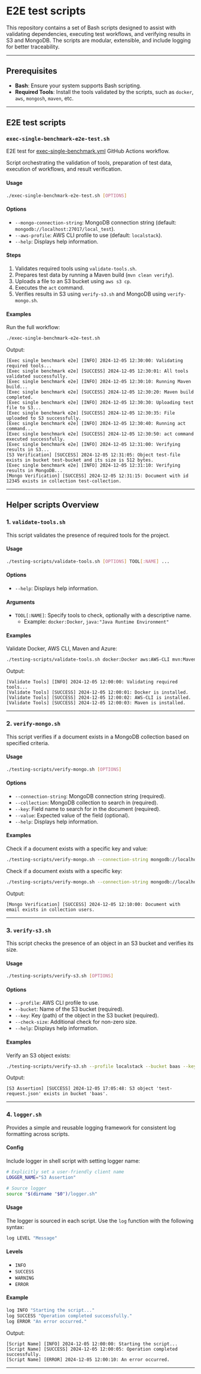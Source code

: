 # **E2E test scripts**

This repository contains a set of Bash scripts designed to assist with validating dependencies, executing test workflows, and verifying results in S3 and MongoDB. The scripts are modular, extensible, and include logging for better traceability.

---

## **Prerequisites**
- **Bash**: Ensure your system supports Bash scripting.
- **Required Tools**: Install the tools validated by the scripts, such as `docker`, `aws`, `mongosh`, `maven`, etc.

---

## **E2E test scripts** 
### **`exec-single-benchmark-e2e-test.sh`**
E2E test for [exec-single-benchmark.yml](..%2Fworkflows%2Fexec-single-benchmark.yml) GitHub Actions workflow.

Script orchestrating the validation of tools, preparation of test data, execution of workflows, and result verification.

#### **Usage**
```bash
./exec-single-benchmark-e2e-test.sh [OPTIONS]
```

#### **Options**
- `--mongo-connection-string`: MongoDB connection string (default: `mongodb://localhost:27017/local_test`).
- `--aws-profile`: AWS CLI profile to use (default: `localstack`).
- `--help`: Displays help information.

#### **Steps**
1. Validates required tools using `validate-tools.sh`.
2. Prepares test data by running a Maven build (`mvn clean verify`).
3. Uploads a file to an S3 bucket using `aws s3 cp`.
4. Executes the `act` command.
5. Verifies results in S3 using `verify-s3.sh` and MongoDB using `verify-mongo.sh`.

#### **Examples**

Run the full workflow:
```bash
./exec-single-benchmark-e2e-test.sh 
```

Output:
```plaintext
[Exec single benchmark e2e] [INFO] 2024-12-05 12:30:00: Validating required tools...
[Exec single benchmark e2e] [SUCCESS] 2024-12-05 12:30:01: All tools validated successfully.
[Exec single benchmark e2e] [INFO] 2024-12-05 12:30:10: Running Maven build...
[Exec single benchmark e2e] [SUCCESS] 2024-12-05 12:30:20: Maven build completed.
[Exec single benchmark e2e] [INFO] 2024-12-05 12:30:30: Uploading test file to S3...
[Exec single benchmark e2e] [SUCCESS] 2024-12-05 12:30:35: File uploaded to S3 successfully.
[Exec single benchmark e2e] [INFO] 2024-12-05 12:30:40: Running act command...
[Exec single benchmark e2e] [SUCCESS] 2024-12-05 12:30:50: act command executed successfully.
[Exec single benchmark e2e] [INFO] 2024-12-05 12:31:00: Verifying results in S3...
[S3 Verification] [SUCCESS] 2024-12-05 12:31:05: Object test-file exists in bucket test-bucket and its size is 512 bytes.
[Exec single benchmark e2e] [INFO] 2024-12-05 12:31:10: Verifying results in MongoDB...
[Mongo Verification] [SUCCESS] 2024-12-05 12:31:15: Document with id 12345 exists in collection test-collection.
```

---

## **Helper scripts Overview**

### **1. `validate-tools.sh`**
This script validates the presence of required tools for the project.

#### **Usage**
```bash
./testing-scripts/validate-tools.sh [OPTIONS] TOOL[:NAME] ...
```

#### **Options**
- `--help`: Displays help information.

#### **Arguments**
- `TOOL[:NAME]`: Specify tools to check, optionally with a descriptive name.
    - Example: `docker:Docker`, `java:"Java Runtime Environment"`

#### **Examples**
Validate Docker, AWS CLI, Maven and Azure:
```bash
./testing-scripts/validate-tools.sh docker:Docker aws:AWS-CLI mvn:Maven azure:Azure
```

Output:
```plaintext
[Validate Tools] [INFO] 2024-12-05 12:00:00: Validating required tools...
[Validate Tools] [SUCCESS] 2024-12-05 12:00:01: Docker is installed.
[Validate Tools] [SUCCESS] 2024-12-05 12:00:02: AWS-CLI is installed.
[Validate Tools] [SUCCESS] 2024-12-05 12:00:03: Maven is installed.
```

---

### **2. `verify-mongo.sh`**
This script verifies if a document exists in a MongoDB collection based on specified criteria.

#### **Usage**
```bash
./testing-scripts/verify-mongo.sh [OPTIONS]
```

#### **Options**
- `--connection-string`: MongoDB connection string (required).
- `--collection`: MongoDB collection to search in (required).
- `--key`: Field name to search for in the document (required).
- `--value`: Expected value of the field (optional).
- `--help`: Displays help information.

#### **Examples**

Check if a document exists with a specific key and value:
```bash
./testing-scripts/verify-mongo.sh --connection-string mongodb://localhost:27017/local_test --collection users --key email --value test@example.com
```

Check if a document exists with a specific key:
```bash
./testing-scripts/verify-mongo.sh --connection-string mongodb://localhost:27017/local_test --collection users --key email
```

Output:
```plaintext
[Mongo Verification] [SUCCESS] 2024-12-05 12:10:00: Document with email exists in collection users.
```

---

### **3. `verify-s3.sh`**
This script checks the presence of an object in an S3 bucket and verifies its size.

#### **Usage**
```bash
./testing-scripts/verify-s3.sh [OPTIONS]
```

#### **Options**
- `--profile`: AWS CLI profile to use.
- `--bucket`: Name of the S3 bucket (required).
- `--key`: Key (path) of the object in the S3 bucket (required).
- `--check-size`: Additional check for non-zero size.
- `--help`: Displays help information.

#### **Examples**

Verify an S3 object exists:
```bash
./testing-scripts/verify-s3.sh --profile localstack --bucket baas --key test-request.json
```

Output:
```plaintext
[S3 Assertion] [SUCCESS] 2024-12-05 17:05:48: S3 object 'test-request.json' exists in bucket 'baas'.
```

---

### **4. `logger.sh`**
Provides a simple and reusable logging framework for consistent log formatting across scripts.

#### **Config**
Include logger in shell script with setting logger name:
```bash
# Explicitly set a user-friendly client name
LOGGER_NAME="S3 Assertion"

# Source logger
source "$(dirname "$0")/logger.sh"
```
#### **Usage**
The logger is sourced in each script. Use the `log` function with the following syntax:
```bash
log LEVEL "Message"
```

#### **Levels**
- `INFO`
- `SUCCESS`
- `WARNING`
- `ERROR`

#### **Example**
```bash
log INFO "Starting the script..."
log SUCCESS "Operation completed successfully."
log ERROR "An error occurred."
```

Output:
```plaintext
[Script Name] [INFO] 2024-12-05 12:00:00: Starting the script...
[Script Name] [SUCCESS] 2024-12-05 12:00:05: Operation completed successfully.
[Script Name] [ERROR] 2024-12-05 12:00:10: An error occurred.
```

---
